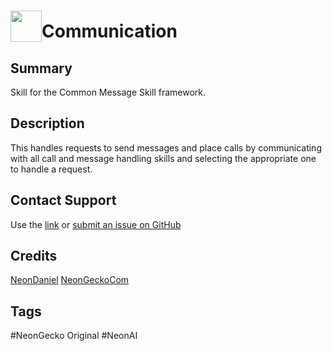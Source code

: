 # <img src='https://0000.us/klatchat/app/files/neon_images/icons/neon_skill.png' card_color="#FF8600" width="50" style="vertical-align:bottom">Communication

## Summary

Skill for the Common Message Skill framework.

## Description

This handles requests to send messages and place calls by communicating 
with all call and message handling skills and selecting the appropriate one to handle a request.

## Contact Support

Use the [link](https://neongecko.com/ContactUs) or [submit an issue on GitHub](https://help.github.com/en/articles/creating-an-issue)

## Credits
[NeonDaniel](https://github.com/NeonDaniel)
[NeonGeckoCom](https://github.com/NeonGeckoCom)

## Tags
#NeonGecko Original
#NeonAI
